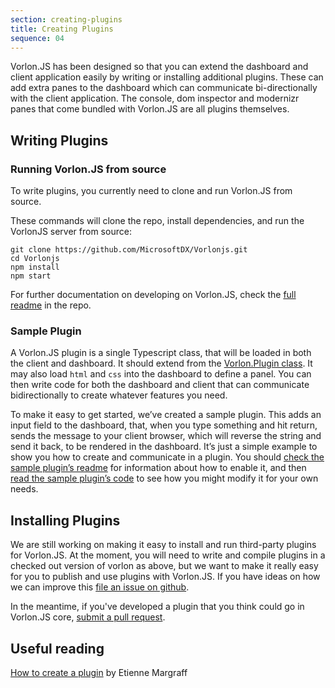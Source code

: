 ```yaml
---
section: creating-plugins
title: Creating Plugins
sequence: 04
---
```


Vorlon.JS has been designed so that you can extend the dashboard and client application easily by writing or installing additional plugins. These can add extra panes to the dashboard which can communicate bi-directionally with the client application. The console, dom inspector and modernizr panes that come bundled with Vorlon.JS are all plugins themselves.

## Writing Plugins

### Running Vorlon.JS from source

To write plugins, you currently need to clone and run Vorlon.JS from source.

These commands will clone the repo, install dependencies, and run the VorlonJS server from source:

```
git clone https://github.com/MicrosoftDX/Vorlonjs.git
cd Vorlonjs
npm install
npm start
```

For further documentation on developing on Vorlon.JS, check the [full readme](https://github.com/MicrosoftDX/Vorlonjs/blob/master/README.md) in the repo.

### Sample Plugin

A Vorlon.JS plugin is a single Typescript class, that will be loaded in both the client and dashboard. It should extend from the [Vorlon.Plugin class](https://github.com/MicrosoftDX/Vorlonjs/blob/master/microsoft/Plugins/Vorlon/vorlon.plugin.ts). It may also load `html` and `css` into the dashboard to define a panel. You can then write code for both the dashboard and client that can communicate bidirectionally to create whatever features you need.

To make it easy to get started, we’ve created a sample plugin. This adds an input field to the dashboard, that, when you type something and hit return, sends the message to your client browser, which will reverse the string and send it back, to be rendered in the dashboard. It’s just a simple example to show you how to create and communicate in a plugin. You should [check the sample plugin’s readme](https://github.com/MicrosoftDX/Vorlonjs/blob/master/Plugins/Vorlon/plugins/sample/README.md) for information about how to enable it, and then [read the sample plugin’s code](https://github.com/MicrosoftDX/Vorlonjs/blob/master/Plugins/Vorlon/plugins/sample/sample.ts) to see how you might modify it for your own needs.


## Installing Plugins

We are still working on making it easy to install and run third-party plugins for Vorlon.JS. At the moment, you will need to write and compile plugins in a checked out version of vorlon as above, but we want to make it really easy for you to publish and use plugins with Vorlon.JS. If you have ideas on how we can improve this [file an issue on github](https://github.com/MicrosoftDX/Vorlonjs/issues).

In the meantime, if you've developed a plugin that you think could go in Vorlon.JS core, [submit a pull request](https://github.com/MicrosoftDX/Vorlonjs).


## Useful reading
 [How to create a plugin](http://blogs.msdn.com/b/emargraff/archive/2015/06/01/how-to-create-a-vorlon-js-plugin.aspx) by Etienne Margraff
